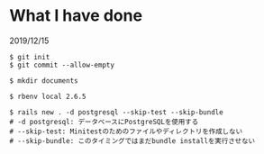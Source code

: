 # What I have done

2019/12/15

```shell script
$ git init
$ git commit --allow-empty

$ mkdir documents

$ rbenv local 2.6.5

$ rails new . -d postgresql --skip-test --skip-bundle
# -d postgresql: データベースにPostgreSQLを使用する
# --skip-test: Minitestのためのファイルやディレクトリを作成しない
# --skip-bundle: このタイミングではまだbundle installを実行させない
```
